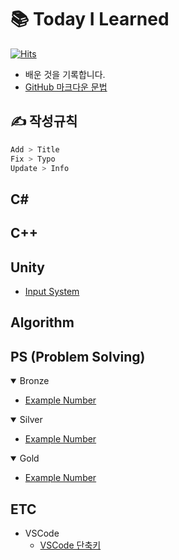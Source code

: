 <!--------------------------------------------------------->
<!-----------------------Title----------------------------->
<!--------------------------------------------------------->
# :books: Today I Learned
[![Hits](https://hits.seeyoufarm.com/api/count/incr/badge.svg?url=https%3A%2F%2Fgithub.com%2FMinssuy99&count_bg=%238E9AFF&title_bg=%23555555&icon=&icon_color=%23E7E7E7&title=hits&edge_flat=false)](https://github.com/Minssuy99)
* 배운 것을 기록합니다.
* [GitHub 마크다운 문법](https://docs.github.com/ko/get-started/writing-on-github/getting-started-with-writing-and-formatting-on-github/basic-writing-and-formatting-syntax)








<!--------------------------------------------------------->
<!------------------------Rules---------------------------->
<!--------------------------------------------------------->
## :writing_hand: 작성규칙

```bash
Add > Title
Fix > Typo
Update > Info
```








<!--------------------------------------------------------->
<!----------------------------C#--------------------------->
<!--------------------------------------------------------->
## C#










<!--------------------------------------------------------->
<!----------------------------C++--------------------------->
<!--------------------------------------------------------->
## C++











<!--------------------------------------------------------->
<!---------------------------Unity------------------------->
<!--------------------------------------------------------->
## Unity
* [Input System](https://github.com/Minssuy99/TIL/blob/main/Unity/Input_System.md)










<!--------------------------------------------------------->
<!---------------------------Algorithm--------------------->
<!--------------------------------------------------------->
## Algorithm













<!--------------------------------------------------------->
<!------------------------PS------------------------------->
<!--------------------------------------------------------->
## PS (Problem Solving)

<details open>
<summary>Bronze</summary>

- <a href="https://naver.com" target="_blank">Example Number</a>

 </details>

<!--------------------------------------------------------->
<!--------------------------------------------------------->
<!--------------------------------------------------------->

<details open>
<summary>Silver</summary>

- <a href="https://naver.com" target="_blank">Example Number</a>

 </details>

<!--------------------------------------------------------->
<!--------------------------------------------------------->
<!--------------------------------------------------------->

<details open>
<summary>Gold</summary>

- <a href="https://naver.com" target="_blank">Example Number</a>

 </details>
 <!--------------------------------------------------------->
 <!--------------------------------------------------------->
 <!--------------------------------------------------------->














 <!--------------------------------------------------------->
 <!---------------------------ETC--------------------------->
 <!--------------------------------------------------------->
 ## ETC
 * VSCode
   - [VSCode 단축키](https://github.com/Minssuy99/TIL/blob/main/ETC/VSCode_%EB%8B%A8%EC%B6%95%ED%82%A4.md)
